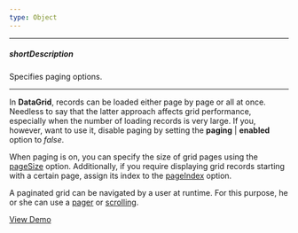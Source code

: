 ```yaml
---
type: Object
---
```

---
##### shortDescription
Specifies paging options.

---
In **DataGrid**, records can be loaded either page by page or all at once. Needless to say that the latter approach affects grid performance, especially when the number of loading records is very large. If you, however, want to use it, disable paging by setting the **paging** | **enabled** option to *false*.

When paging is on, you can specify the size of grid pages using the [pageSize](/api-reference/10%20UI%20Widgets/dxDataGrid/1%20Configuration/paging/pageSize.md '/Documentation/ApiReference/UI_Widgets/dxDataGrid/Configuration/paging/#pageSize') option. Additionally, if you require displaying grid records starting with a certain page, assign its index to the [pageIndex](/api-reference/10%20UI%20Widgets/dxDataGrid/1%20Configuration/paging/pageIndex.md '/Documentation/ApiReference/UI_Widgets/dxDataGrid/Configuration/paging/#pageIndex') option.

A paginated grid can be navigated by a user at runtime. For this purpose, he or she can use a [pager](/concepts/05%20Widgets/DataGrid/015%20Data%20Navigation/20%20Pager%20Navigation.md '/Documentation/Guide/Widgets/DataGrid/Data_Navigation/#Pager_Navigation') or [scrolling](/concepts/05%20Widgets/DataGrid/015%20Data%20Navigation/30%20Scrolling/010%20Scrolling.md '/Documentation/Guide/Widgets/DataGrid/Data_Navigation/#Scrolling').

<a href="http://js.devexpress.com/Demos/WidgetsGallery/#demo/datagridgridpagingandscrollingpager/" class="button orange small fix-width-155" style="margin-right: 20px;" target="_blank">View Demo</a>